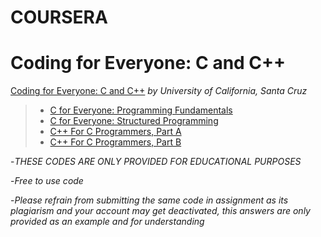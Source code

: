 # COURSERA
# Coding for Everyone: C and C++

[Coding for Everyone: C and C++](https://www.coursera.org/specializations/coding-for-everyone)
         *by University of California, Santa Cruz*
  
  >* [C for Everyone: Programming Fundamentals](https://www.coursera.org/learn/c-for-everyone?specialization=coding-for-everyone)
  >* [C for Everyone: Structured Programming](https://www.coursera.org/learn/c-structured-programming?specialization=coding-for-everyone)
  >* [C++ For C Programmers, Part A](https://www.coursera.org/learn/c-plus-plus-a?specialization=coding-for-everyone)
  >* [C++ For C Programmers, Part B](https://www.coursera.org/learn/c-plus-plus-b?specialization=coding-for-everyone)

-*THESE CODES ARE ONLY PROVIDED FOR EDUCATIONAL PURPOSES*

-*Free to use code*

-*Please refrain from submitting the same code in assignment as its plagiarism and your account may get deactivated, this answers are only provided as an example and for understanding*
